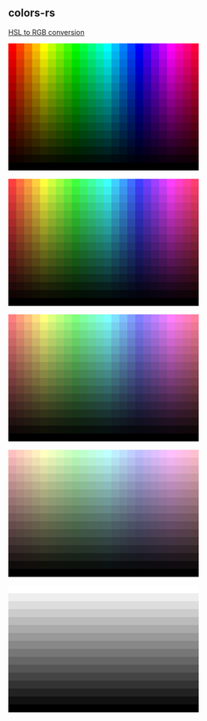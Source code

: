 ## colors-rs

[HSL to RGB conversion](https://en.wikipedia.org/wiki/HSL_and_HSV#HSL_to_RGB)

<img src="images/saturation100.png"><br>

<img src="images/saturation75.png"><br>

<img src="images/saturation50.png"><br>

<img src="images/saturation25.png"><br>

<img src="images/saturation0.png"><br>
